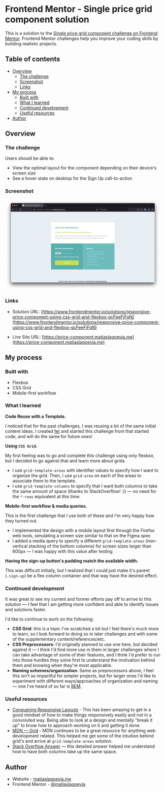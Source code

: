 # Frontend Mentor - Single price grid component solution

This is a solution to the [Single price grid component challenge on Frontend Mentor](https://www.frontendmentor.io/challenges/single-price-grid-component-5ce41129d0ff452fec5abbbc). Frontend Mentor challenges help you improve your coding skills by building realistic projects.

## Table of contents

- [Overview](#overview)
  - [The challenge](#the-challenge)
  - [Screenshot](#screenshot)
  - [Links](#links)
- [My process](#my-process)
  - [Built with](#built-with)
  - [What I learned](#what-i-learned)
  - [Continued development](#continued-development)
  - [Useful resources](#useful-resources)
- [Author](#author)

## Overview

### The challenge

Users should be able to:

- View the optimal layout for the component depending on their device's screen size
- See a hover state on desktop for the Sign Up call-to-action

### Screenshot

![My submission](./screenshot.png)

### Links

- Solution URL: [https://www.frontendmentor.io/solutions/responsive-price-component-using-css-grid-and-flexbox-gcFeeFjFqN](https://www.frontendmentor.io/solutions/responsive-price-component-using-css-grid-and-flexbox-gcFeeFjFqN)

- Live Site URL: [https://price-component.matiaslagoevia.me](https://price-component.matiaslagoevia.me)

## My process

### Built with

- Flexbox
- CSS Grid
- Mobile-first workflow

### What I learned

**Code Reuse with a Template.**

I noticed that for the past challenges, I was reusing a lot of the same initial content ideas. I created [fet](https://github.com/matiaslagoevia/fet) and started this challenge from that started code, and will do the same for future ones!

**Using `CSS Grid`.**

My first feeling was to go and complete this challenge using only flexbox, but I decided to go against that and learn more about grids.

- I use `grid-template-areas` with identifier values to specify how I want to organize the grid. Then, I use `grid-area` on each of the areas to associate them to the template.
- I use `grid-template-columns` to specify that I want both columns to take the same amount of space (thanks to StackOverflow! :)) — no need for the `*-rows` equivalent at this time.

**Mobile-first workflow & media queries.**

This is the first challenge that I use both of these and I'm very happy how they turned out.

- I implemented the design with a mobile layout first through the Firefox web tools, simulating a screen size similar to that on the Figma spec
- I added a media query to specify a different `grid-template-areas` (non-vertical stacking of the bottom columns) for screen sizes larger than 600px — I was happy with this value after testing

**Having the sign-up button's padding match the available width.**

This was difficult initially, but I realized that I could just make it's parent (`.sign-up`) be a flex column container and that way have the desired effect.

### Continued development

It was great to see my current and former efforts pay off to arrive to this solution — I feel that I am getting more confident and able to identify issues and solutions faster.

I'd like to continue to work on the following:

- **CSS Grid**: this is a topic I've scratched a bit but I feel there's much more to learn, so I look forward to doing so in later challenges and with some of the supplementary content/references/etc.
- **CSS Preprocessors**: I'd originally planned to use one here, but decided against it — I think I'd find more use in them in larger challenges where I can take advantage of some of their features, and I think I'd prefer to run into those hurdles they solve first to understand the motivation behind them and knowing when they're most applicable.
- **Naming schemes/organization**: Same as preprocessors above, I feel this isn't so impactful for simpler projects, but for larger ones I'd like to experiment with different ways/approaches of organization and naming — one I've heard of so far is [BEM](https://getbem.com/).

### Useful resources

- [Conquering Responsive Layouts](https://courses.kevinpowell.co/conquering-responsive-layouts) - This has been amazing to get in a good mindset of how to make things responsively easily and not in a convoluted way. Being able to look at a design and mentally "break it up" to know how to approach working on it and getting it done.
- [MDN — Grid](https://developer.mozilla.org/en-US/docs/Web/CSS/grid) - MDN continues to be a great resource for anything web development related. This helped me get some of the intuition behind grid's and arrive at `grid-template-areas` solution.
- [Stack Overflow Answer](https://stackoverflow.com/a/61240964) — this detailed answer helped me understand how to have both columns take up the same space.

## Author

- Website - [matiaslagoevia.me](https://matiaslagoevia.me)
- Frontend Mentor - [@matiaslagoevia](https://www.frontendmentor.io/profile/matiaslagoevia)
